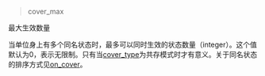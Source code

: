 > cover_max

最大生效数量

当单位身上有多个同名状态时，最多可以同时生效的状态数量（integer）。这个值默认为0，表示无限制。只有当[cover_type]为共存模式时才有意义。关于同名状态的排序方式见[on_cover]。

[cover_type]: /ac/API/buff/属性/cover_type
[on_cover]: /ac/API/buff/事件/on_cover
